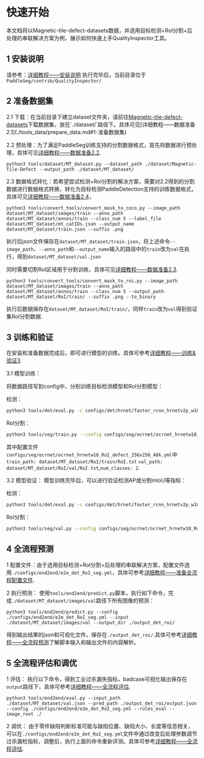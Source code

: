 # 快速开始
本文档将以Magnetic-tile-defect-datasets数据，并选用目标检测+RoI分割+后处理的串联解决方案为例，展示如何快速上手QualityInspector工具。

## 1 安装说明

请参考：[详细教程——安装说明](./install.md)
执行完毕后，当前目录位于`PaddleSeg/contrib/QualityInspector/`

## 2 准备数据集

2.1 下载：在当前目录下建立dataset文件夹，请前往[Magnetic-tile-defect-datasets](https://github.com/abin24/Magnetic-tile-defect-datasets.)下载数据集，放在`./dataset/`路径下。具体可见[详细教程——数据准备2.1](./tools_data/prepare_data.md#1-准备数据集)

2.2 预处理：为了满足PaddleSeg训练支持的分割数据格式，首先将数据进行预处理，具体可见[详细教程——数据准备2.2](./tools_data/prepare_data.md#22-转换为全图分割训练数据格式).

```shell
python3 tools/dataset/MT_dataset.py --dataset_path ./dataset/Magnetic-Tile-Defect --output_path ./dataset/MT_dataset/
```

2.3 数据格式转化：若希望尝试检测+RoI分割的解决方案，需要对2.2得到的分割数据进行数据格式转换，转化为目标检测PaddleDetection支持的训练数据格式，具体可见[详细教程——数据准备2.4](./tools_data/prepare_data.md#24-将全图分割数据转为coco格式的json文件)，

```shell
python3 tools/convert_tools/convert_mask_to_coco.py --image_path dataset/MT_dataset/images/train --anno_path dataset/MT_dataset/annos/train --class_num 5 --label_file dataset/MT_dataset/mt_catIDs.json --output_name dataset/MT_dataset/train.json --suffix .png
```

执行后json文件保存在`dataset/MT_dataset/train.json`，将上述命令`--image_path`、`--anno_path`和`--output_name`输入的路径中的`train`改为`val`在执行，得到`dataset/MT_dataset/val.json`

同时需要切割RoI区域用于分割训练，具体可见[详细教程——数据准备2.3](./tools_data/prepare_data.md#23-将全图分割数据转为roi分割文件).

```shell
python3 tools/convert_tools/convert_mask_to_roi.py --image_path dataset/MT_dataset/images/train --anno_path dataset/MT_dataset/annos/train --class_num 5 --output_path dataset/MT_dataset/RoI/train/ --suffix .png --to_binary
```
执行后数据保存在`dataset/MT_dataset/RoI/train/`，同样`train`改为`val`得到验证集RoI分割数据.

## 3 训练和验证
在安装和准备数据完成后，即可进行模型的训练。具体可参考[详细教程——训练&验证3](./det_seg/train_eval.md#训练).

3.1 模型训练：

将数据路径写到config中，分别训练目标检测模型和RoI分割模型：

检测：
```bash
python3 tools/det/eval.py -c configs/det/hrnet/faster_rcnn_hrnetv2p_w18_3x_defect.yml -o weights=./output/faster_rcnn_hrnetv2p_w18_3x_defect/model_final.pdparams
```

RoI分割：

```bash
python3 tools/seg/train.py --config configs/seg/ocrnet/ocrnet_hrnetw18_RoI_defect_256x256_40k.yml --do_eval  --use_vdl --save_interval 100 --save_dir ./output/RoI/
```
其中配置文件`configs/seg/ocrnet/ocrnet_hrnetw18_RoI_defect_256x256_40k.yml`中`train_path: dataset/MT_dataset/RoI/train/RoI.txt`
`val_path: dataset/MT_dataset/RoI/val/RoI.txt`,`num_classes: 2`.

3.2 模型验证：
模型训练完毕后，可以进行验证检测AP或分割mIoU等指标：

检测：
```bash
python3 tools/det/eval.py -c configs/det/hrnet/faster_rcnn_hrnetv2p_w18_3x_defect.yml -o weights=./output/faster_rcnn_hrnetv2p_w18_3x_defect/model_final.pdparams
```

RoI分割：
```bash
python3 tools/seg/val.py --config configs/seg/ocrnet/ocrnet_hrnetw18_RoI_defect_256x256_40k.yml --model_path ./output/RoI/best_model/model.pdparams
```

## 4 全流程预测
1 配置文件：由于选用目标检测+RoI分割+后处理的串联解决方案，配置文件选用`./configs/end2end/e2e_det_RoI_seg.yml`，具体可参考[详细教程——准备全流程配置文件](./end2end/parse_config.md).

2 执行预测：
使用`tools/end2end/predict.py`脚本，执行如下命令，完成`./dataset/MT_dataset/images/val`路径下所有图像的预测：

```
python3 tools/end2end/predict.py --config ./configs/end2end/e2e_det_RoI_seg.yml --input ./dataset/MT_dataset/images/val --output_dir ./output_det_roi/
```

得到输出结果的json和可视化文件，保存在`./output_det_roi/`.具体可参考[详细教程——全流程预测](./end2end/predict.md#全流程预测)了解脚本输入和输出文件的内容解析。


## 5 全流程评估和调优

1 评估：
执行以下命令，得到工业过杀漏失指标，badcase可视化输出保存在`output`路径下，具体可参考[详细教程——全流程评估](./end2end/eval.md#全流程评估).

```
python3 tools/end2end/eval.py --input_path ./dataset/MT_dataset/val.json --pred_path ./output_det_roi/output.json --config ./configs/end2end/e2e_det_RoI_seg.yml --rules_eval --image_root ./
```

2 调优：
由于零件缺陷判断标准可能与缺陷位置、缺陷大小、长度等信息相关，可以在`./configs/end2end/e2e_det_RoI_seg.yml`文件中通过改变后处理参数调节过杀漏检指标，调整后，执行上面的命令重新评测。具体可参考[详细教程——全流程评估](./end2end/eval.md#后处理参数调整).

